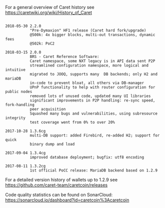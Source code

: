 For a general overview of Caret history see https://caretwiki.org/wiki/History_of_Caret

```

2018-05-30 2.2.0
           "Pre-Dymaxion" HF1 release (Caret hard fork/upgrade)
           @500k: 4x bigger blocks, multi-out transactions, dynamic fees
           @502k: PoC2

2018-03-15 2.0.0
           BRS - Caret Reference Software:
           Caret namespace, some NXT legacy is in API data sent P2P
           streamlined configuration namespace, more logical and intuitive
           migrated to JOOQ, supports many  DB backends; only H2 and mariaDB
           in-code to prevent bloat, all others via DB-manager
           UPnP functionality to help with router configuration for public nodes
           removed lots of unused code, updated many UI libraries
           significant improvements in P2P handling: re-sync speed, fork-handling
           peer acquisition
           Squashed many bugs and vulnerabilities, using subresource integrity
           test coverage went from 0% to over 20%

2017-10-28 1.3.6cg
           multi-DB support: added Firebird, re-added H2; support for quick
           binary dump and load

2017-09-04 1.3.4cg
           improved database deployment; bugfix: utf8 encoding

2017-08-11 1.3.2cg
           1st official PoCC release: MariaDB backend based on 1.2.9
```
For a detailed version history of wallets up to 1.2.9 see https://github.com/caret-team/caretcoin/releases

Code quality statistics can be found on SonarCloud: https://sonarcloud.io/dashboard?id=caretcoin%3Acaretcoin
